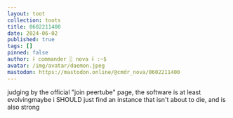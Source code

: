 ```yaml
---
layout: toot
collection: toots
title: 0602211400
date: 2024-06-02
published: true
tags: []
pinned: false
author: ⸸ commander ░ nova ⸸ :~$
avatar: /img/avatar/daemon.jpeg
mastodon: https://mastodon.online/@cmdr_nova/0602211400
---
```


judging by the official "join peertube" page, the software is at least evolvingmaybe i SHOULD just find an instance that isn't about to die, and is also strong
